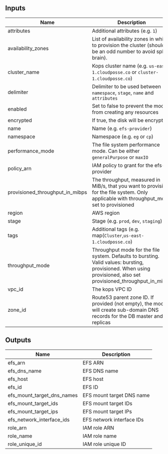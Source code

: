 ## Inputs

| Name | Description | Type | Default | Required |
|------|-------------|:----:|:-----:|:-----:|
| attributes | Additional attributes (e.g. `1`) | list | `<list>` | no |
| availability_zones | List of availability zones in which to provision the cluster (should be an odd number to avoid split-brain). | list | `<list>` | no |
| cluster_name | Kops cluster name (e.g. `us-east-1.cloudposse.co` or `cluster-1.cloudposse.co`) | string | - | yes |
| delimiter | Delimiter to be used between `namespace`, `stage`, `name` and `attributes` | string | `-` | no |
| enabled | Set to false to prevent the module from creating any resources | string | `true` | no |
| encrypted | If true, the disk will be encrypted | string | `false` | no |
| name | Name (e.g. `efs-provider`) | string | `efs-provider` | no |
| namespace | Namespace (e.g. `eg` or `cp`) | string | - | yes |
| performance_mode | The file system performance mode. Can be either `generalPurpose` or `maxIO` | string | `generalPurpose` | no |
| policy_arn | IAM policy to grant for the efs-provider | string | `arn:aws:iam::aws:policy/AmazonElasticFileSystemFullAccess` | no |
| provisioned_throughput_in_mibps | The throughput, measured in MiB/s, that you want to provision for the file system. Only applicable with throughput_mode set to provisioned | string | `0` | no |
| region | AWS region | string | `us-west-2` | no |
| stage | Stage (e.g. `prod`, `dev`, `staging`) | string | - | yes |
| tags | Additional tags (e.g. map(`Cluster`,`us-east-1.cloudposse.co`) | map | `<map>` | no |
| throughput_mode | Throughput mode for the file system. Defaults to bursting. Valid values: bursting, provisioned. When using provisioned, also set provisioned_throughput_in_mibps | string | `bursting` | no |
| vpc_id | The kops VPC ID | string | `` | no |
| zone_id | Route53 parent zone ID. If provided (not empty), the module will create sub-domain DNS records for the DB master and replicas | string | `` | no |

## Outputs

| Name | Description |
|------|-------------|
| efs_arn | EFS ARN |
| efs_dns_name | EFS DNS name |
| efs_host | EFS host |
| efs_id | EFS ID |
| efs_mount_target_dns_names | EFS mount target DNS name |
| efs_mount_target_ids | EFS mount target IDs |
| efs_mount_target_ips | EFS mount target IPs |
| efs_network_interface_ids | EFS network interface IDs |
| role_arn | IAM role ARN |
| role_name | IAM role name |
| role_unique_id | IAM role unique ID |

